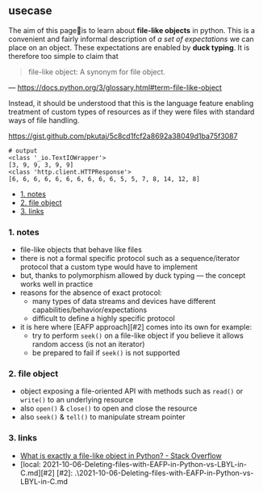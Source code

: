 ## usecase
The aim of this page📝is to learn about **file-like objects** in python. This is a convenient and fairly informal description of _a set of expectations_ we can place on an object. These expectations are enabled by **duck typing**. It is therefore too simple to claim that

> file-like object: A synonym for file object.

— https://docs.python.org/3/glossary.html#term-file-like-object

Instead, it should be understood that this is the language feature enabling treatment of custom types of resources as if they were files with standard ways of file handling. 

https://gist.github.com/pkutaj/5c8cd1fcf2a8692a38049d1ba75f3087

```
# output
<class '_io.TextIOWrapper'>
[3, 9, 9, 3, 9, 9]
<class 'http.client.HTTPResponse'>
[6, 6, 6, 6, 6, 6, 6, 6, 6, 6, 5, 5, 7, 8, 14, 12, 8]
```

<!-- TOC -->

- [1. notes](#1-notes)
- [2. file object](#2-file-object)
- [3. links](#3-links)

<!-- /TOC -->

### 1. notes
* file-like objects that behave like files
* there is not a formal specific protocol such as a sequence/iterator protocol that a custom type would have to implement 
* but, thanks to polymorphism allowed by duck typing — the concept works well in practice
* reasons for the absence of exact protocol:
    - many types of data streams and devices have different capabilities/behavior/expectations
    - difficult to define a highly specific protocol
* it is here where [EAFP approach][#2] comes into its own for example:
    - try to perform `seek()` on a file-like object if you believe it allows random access (is not an iterator)
    - be prepared to fail if `seek()` is not supported

### 2. file object
* object exposing a file-oriented API with methods such as `read()` or `write()` to an underlying resource
* also `open()` & `close()` to open and close the resource
* also `seek()` & `tell()` to manipulate stream pointer

### 3. links
* [What is exactly a file-like object in Python? - Stack Overflow](https://stackoverflow.com/questions/4359495/what-is-exactly-a-file-like-object-in-python)
* [local: 2021-10-06-Deleting-files-with-EAFP-in-Python-vs-LBYL-in-C.md][#2]
[#2]: .\2021-10-06-Deleting-files-with-EAFP-in-Python-vs-LBYL-in-C.md
